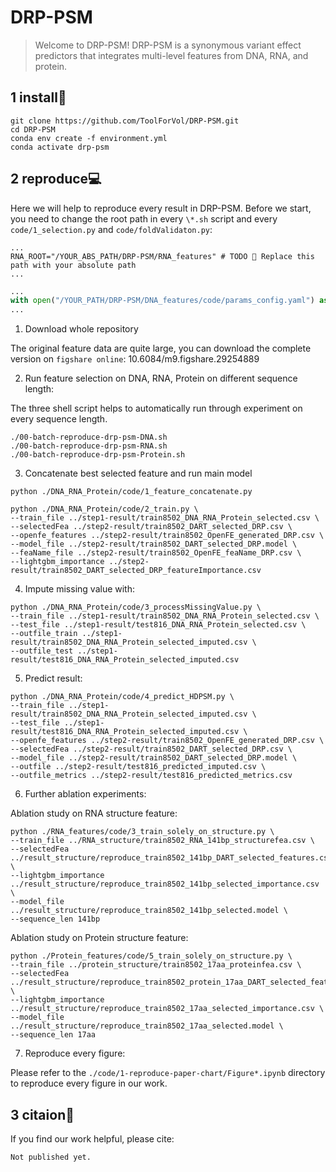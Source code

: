 # DRP-PSM


> Welcome to DRP-PSM! DRP-PSM is a synonymous variant effect predictors that integrates multi-level features from DNA, RNA, and protein.


## 1 install🔧

```shell
git clone https://github.com/ToolForVol/DRP-PSM.git
cd DRP-PSM
conda env create -f environment.yml
conda activate drp-psm
```


## 2 reproduce💻

Here we will help to reproduce every result in DRP-PSM.
Before we start, you need to change the root path in every `\*.sh` script and every `code/1_selection.py` and `code/foldValidaton.py`:

```shell
...
RNA_ROOT="/YOUR_ABS_PATH/DRP-PSM/RNA_features" # TODO 🚨 Replace this path with your absolute path
...
```


```python
...
with open("/YOUR_PATH/DRP-PSM/DNA_features/code/params_config.yaml") as f: # TODO 🚨 Replace this path as your absolute path
...
```

1. Download whole repository

The original feature data are quite large, you can download the complete version on `figshare online`: 10.6084/m9.figshare.29254889 



2. Run feature selection on DNA, RNA, Protein on different sequence length:

The three shell script helps to automatically run through experiment on every sequence length.

```shell
./00-batch-reproduce-drp-psm-DNA.sh
./00-batch-reproduce-drp-psm-RNA.sh
./00-batch-reproduce-drp-psm-Protein.sh
```

3. Concatenate best selected feature and run main model

```shell
python ./DNA_RNA_Protein/code/1_feature_concatenate.py

python ./DNA_RNA_Protein/code/2_train.py \
--train_file ../step1-result/train8502_DNA_RNA_Protein_selected.csv \
--selectedFea ../step2-result/train8502_DART_selected_DRP.csv \
--openfe_features ../step2-result/train8502_OpenFE_generated_DRP.csv \
--model_file ../step2-result/train8502_DART_selected_DRP.model \
--feaName_file ../step2-result/train8502_OpenFE_feaName_DRP.csv \
--lightgbm_importance ../step2-result/train8502_DART_selected_DRP_featureImportance.csv
```

4. Impute missing value with:

```shell
python ./DNA_RNA_Protein/code/3_processMissingValue.py \
--train_file ../step1-result/train8502_DNA_RNA_Protein_selected.csv \
--test_file ../step1-result/test816_DNA_RNA_Protein_selected.csv \
--outfile_train ../step1-result/train8502_DNA_RNA_Protein_selected_imputed.csv \
--outfile_test ../step1-result/test816_DNA_RNA_Protein_selected_imputed.csv
```

5. Predict result:

```shell
python ./DNA_RNA_Protein/code/4_predict_HDPSM.py \
--train_file ../step1-result/train8502_DNA_RNA_Protein_selected_imputed.csv \
--test_file ../step1-result/test816_DNA_RNA_Protein_selected_imputed.csv \
--openfe_features ../step2-result/train8502_OpenFE_generated_DRP.csv \
--selectedFea ../step2-result/train8502_DART_selected_DRP.csv \
--model_file ../step2-result/train8502_DART_selected_DRP.model \
--outfile ../step2-result/test816_predicted_imputed.csv \
--outfile_metrics ../step2-result/test816_predicted_metrics.csv
```

6. Further ablation experiments:

Ablation study on RNA structure feature:

```shell
python ./RNA_features/code/3_train_solely_on_structure.py \
--train_file ../RNA_structure/train8502_RNA_141bp_structurefea.csv \
--selectedFea ../result_structure/reproduce_train8502_141bp_DART_selected_features.csv \
--lightgbm_importance ../result_structure/reproduce_train8502_141bp_selected_importance.csv \
--model_file ../result_structure/reproduce_train8502_141bp_selected.model \
--sequence_len 141bp
```

Ablation study on Protein structure feature:

```shell
python ./Protein_features/code/5_train_solely_on_structure.py \
--train_file ../protein_structure/train8502_17aa_proteinfea.csv \
--selectedFea ../result_structure/reproduce_train8502_protein_17aa_DART_selected_features.csv \
--lightgbm_importance ../result_structure/reproduce_train8502_17aa_selected_importance.csv \
--model_file ../result_structure/reproduce_train8502_17aa_selected.model \
--sequence_len 17aa

```

7. Reproduce every figure:

Please refer to the `./code/1-reproduce-paper-chart/Figure*.ipynb` directory to reproduce every figure in our work.


## 3 citaion📃

If you find our work helpful, please cite:

```
Not published yet.
```
